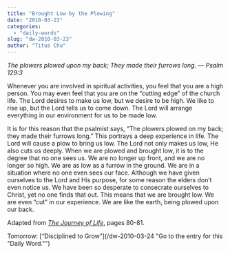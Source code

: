 ```yaml
---
title: "Brought Low by the Plowing"
date: "2010-03-23"
categories: 
  - "daily-words"
slug: "dw-2010-03-23"
author: "Titus Chu"
---
```


_The plowers plowed upon my back; They made their furrows long. — Psalm 129:3_

Whenever you are involved in spiritual activities, you feel that you are a high person. You may even feel that you are on the “cutting edge” of the church life. The Lord desires to make us low, but we desire to be high. We like to rise up, but the Lord tells us to come down. The Lord will arrange everything in our environment for us to be made low.

It is for this reason that the psalmist says, “The plowers plowed on my back; they made their furrows long.” This portrays a deep experience in life. The Lord will cause a plow to bring us low. The Lord not only makes us low, He also cuts us deeply. When we are plowed and brought low, it is to the degree that no one sees us. We are no longer up front, and we are no longer so high. We are as low as a furrow in the ground. We are in a situation where no one even sees our face. Although we have given ourselves to the Lord and His purpose, for some reason the elders don’t even notice us. We have been so desperate to consecrate ourselves to Christ, yet no one finds that out. This means that we are brought low. We are even “cut” in our experience. We are like the earth, being plowed upon our back.

Adapted from [_The Journey of Life_](/book-journey-of-life "Go to the listing for this book."), pages 80-81.

Tomorrow: [“Disciplined to Grow”](/dw-2010-03-24 "Go to the entry for this "Daily Word."")
